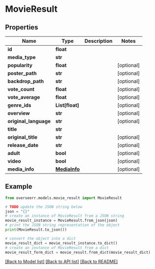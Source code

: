 # MovieResult


## Properties

Name | Type | Description | Notes
------------ | ------------- | ------------- | -------------
**id** | **float** |  | 
**media_type** | **str** |  | 
**popularity** | **float** |  | [optional] 
**poster_path** | **str** |  | [optional] 
**backdrop_path** | **str** |  | [optional] 
**vote_count** | **float** |  | [optional] 
**vote_average** | **float** |  | [optional] 
**genre_ids** | **List[float]** |  | [optional] 
**overview** | **str** |  | [optional] 
**original_language** | **str** |  | [optional] 
**title** | **str** |  | 
**original_title** | **str** |  | [optional] 
**release_date** | **str** |  | [optional] 
**adult** | **bool** |  | [optional] 
**video** | **bool** |  | [optional] 
**media_info** | [**MediaInfo**](MediaInfo.md) |  | [optional] 

## Example

```python
from overseerr.models.movie_result import MovieResult

# TODO update the JSON string below
json = "{}"
# create an instance of MovieResult from a JSON string
movie_result_instance = MovieResult.from_json(json)
# print the JSON string representation of the object
print(MovieResult.to_json())

# convert the object into a dict
movie_result_dict = movie_result_instance.to_dict()
# create an instance of MovieResult from a dict
movie_result_form_dict = movie_result.from_dict(movie_result_dict)
```
[[Back to Model list]](../README.md#documentation-for-models) [[Back to API list]](../README.md#documentation-for-api-endpoints) [[Back to README]](../README.md)


